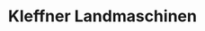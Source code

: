 ---
title: "Kleffner Landmaschinen"
url: /marsberg/kleffner-landmaschinen/
shop: Landwirtschaftlich
---